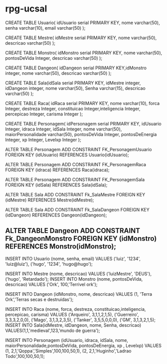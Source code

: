 # rpg-ucsal
CREATE TABLE Usuario( idUsuario serial PRIMARY KEY, nome varchar(50), senha varchar(10), email varchar(50) );

CREATE TABLE Mestre( idMestre serial PRIMARY KEY, nome varchar(50), descricao varchar(50) );

CREATE TABLE Monstro( idMonstro serial PRIMARY KEY, nome varchar(50), pontosDeVida Integer, descricao varchar(50) );

CREATE TABLE Dangeon( idDangeon serial PRIMARY KEY,idMonstro integer, nome varchar(50), descricao varchar(50) );

CREATE TABLE Sala(idSala serial PRIMARY KEY, idMestre integer, idDangeon integer, nome varchar(50), Senha varchar(15), descricao varchar(50) );

CREATE TABLE Raca( idRaca serial PRIMARY KEY, nome varchar(10), forca Integer, destreza Integer, constituicao Integer,inteligencia Integer, percepicao Integer, carisma Integer );

CREATE TABLE Personagem( idPersonagem serial PRIMARY KEY, idUsuario Integer, idraca Integer, idSala Integer, nome varchar(50), maiorPersonalidade varchar(50), pontosDeVida Integer, pontosDeEnergia Integer, xp Integer, Levelxp Integer );

ALTER TABLE Personagem ADD CONSTRAINT FK_PersonagemUsuario FOREIGN KEY (idUsuario) REFERENCES Usuario(idUsuario);

ALTER TABLE Personagem ADD CONSTRAINT FK_PersonagemRaca FOREIGN KEY (idraca) REFERENCES Raca(idraca);

ALTER TABLE Personagem ADD CONSTRAINT FK_PersonagemSala FOREIGN KEY (idSala) REFERENCES Sala(idSala);

ALTER TABLE Sala ADD CONSTRAINT Fk_SalaMestre FOREIGN KEY (idMestre) REFERENCES Mestre(idMestre);

ALTER TABLE Sala ADD CONSTRAINT Fk_SalaDangeon FOREIGN KEY (idDangeon) REFERENCES Dangeon(idDangeon);

ALTER TABLE Dangeon ADD CONSTRAINT Fk_DangeonMonstro FOREIGN KEY (idMonstro) REFERENCES Monstro(idMonstro);
------------------------------------------------------------------------------------

INSERT INTO Usuario (nome, senha, email)
VALUES ('luiz', '1234', 'luiz@luiz'),
('hugo', '1234', 'hugo@hugo');

INSERT INTO Mestre (nome, descricao)
VALUES ('luizMestre', 'DEUS'),
('hugo', 'Retardado');
INSERT INTO Monstro (nome, pontosDeVida, descricao)
VALUES ('Ork', 100,'Terrivel ork');

INSERT INTO Dangeon (idMonstro, nome, descricao)
VALUES (1, 'Terra Ork','Terras secas e destruidas');

INSERT INTO Raca (nome, forca, destreza, constituicao,inteligencia, percepicao, carisma)
VALUES ('Arqueiro', 3,1,1,2,1,5),
('Guerreiro', 3,3,3,2,0,0),
('Mago', 3,1,3,2,3,5),
('Tanker', 3,5,5,0,0,0),
('GM', 3,1,3,2,1,5);
INSERT INTO Sala(idMestre, idDangeon, nome, Senha, descricao)
VALUES(1,1,'medieval',123,'mundo de guerra');

INSERT INTO Personagem (idUsuario, idraca, idSala, nome, maiorPersonalidade,pontosDeVida, pontosDeEnergia, xp , Levelxp)
VALUES (1, 2,1,'Qoppa','Simples',100,100,50,1),
(2, 2,1,'Huginho','Ladrao Todo',100,100,50,1);
